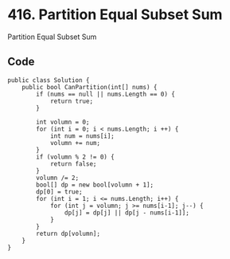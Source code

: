 # 416. Partition Equal Subset Sum
Partition Equal Subset Sum

## Code
    public class Solution {
        public bool CanPartition(int[] nums) {
            if (nums == null || nums.Length == 0) {
                return true;
            }
            
            int volumn = 0;
            for (int i = 0; i < nums.Length; i ++) {
                int num = nums[i];
                volumn += num;
            }
            if (volumn % 2 != 0) {
                return false;
            }
            volumn /= 2;
            bool[] dp = new bool[volumn + 1];
            dp[0] = true;
            for (int i = 1; i <= nums.Length; i++) {
                for (int j = volumn; j >= nums[i-1]; j--) {
                    dp[j] = dp[j] || dp[j - nums[i-1]];
                }
            }
            return dp[volumn];
        }
    }